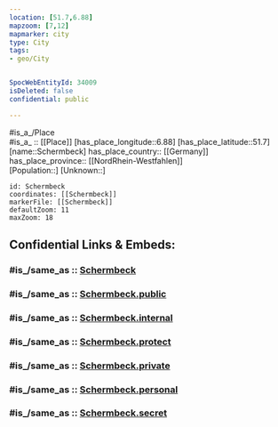 ```yaml
---
location: [51.7,6.88] 
mapzoom: [7,12] 
mapmarker: city 
type: City
tags:
- geo/City


SpocWebEntityId: 34009
isDeleted: false
confidential: public

---
```

#is_a_/Place  
#is_a_ :: [[Place]] 
[has_place_longitude::6.88] 
[has_place_latitude::51.7] 
[name::Schermbeck] 
has_place_country:: [[Germany]]  
has_place_province:: [[NordRhein-Westfahlen]]  
[Population::] 
[Unknown::] 


```leaflet
id: Schermbeck
coordinates: [[Schermbeck]] 
markerFile: [[Schermbeck]] 
defaultZoom: 11 
maxZoom: 18
```


## Confidential Links & Embeds: 

### #is_/same_as :: [Schermbeck](/_Standards/Earth/Continent/Europe/Europe~Central/Germany/Germany~West/Nordrhein-Westfalen/counties~NW/Wesel/cities~Wesel/Schermbeck.md) 

### #is_/same_as :: [Schermbeck.public](/_public/Earth/Continent/Europe/Europe~Central/Germany/Germany~West/Nordrhein-Westfalen/counties~NW/Wesel/cities~Wesel/Schermbeck.public.md) 

### #is_/same_as :: [Schermbeck.internal](/_internal/Earth/Continent/Europe/Europe~Central/Germany/Germany~West/Nordrhein-Westfalen/counties~NW/Wesel/cities~Wesel/Schermbeck.internal.md) 

### #is_/same_as :: [Schermbeck.protect](/_protect/Earth/Continent/Europe/Europe~Central/Germany/Germany~West/Nordrhein-Westfalen/counties~NW/Wesel/cities~Wesel/Schermbeck.protect.md) 

### #is_/same_as :: [Schermbeck.private](/_private/Earth/Continent/Europe/Europe~Central/Germany/Germany~West/Nordrhein-Westfalen/counties~NW/Wesel/cities~Wesel/Schermbeck.private.md) 

### #is_/same_as :: [Schermbeck.personal](/_personal/Earth/Continent/Europe/Europe~Central/Germany/Germany~West/Nordrhein-Westfalen/counties~NW/Wesel/cities~Wesel/Schermbeck.personal.md) 

### #is_/same_as :: [Schermbeck.secret](/_secret/Earth/Continent/Europe/Europe~Central/Germany/Germany~West/Nordrhein-Westfalen/counties~NW/Wesel/cities~Wesel/Schermbeck.secret.md)

